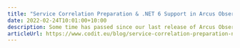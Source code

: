 ```yaml
---
title: "Service Correlation Preparation & .NET 6 Support in Arcus Observability v2.4"
date: 2022-02-24T10:01:00+10:00
description: Some time has passed since our last release of Arcus Observability. Recently, we finished the v2.4 release, which has tons of new features. Let's take a look!
articleUrl: https://www.codit.eu/blog/service-correlation-preparation-net-6-support-in-arcus-observability-v2-4/
---
```

